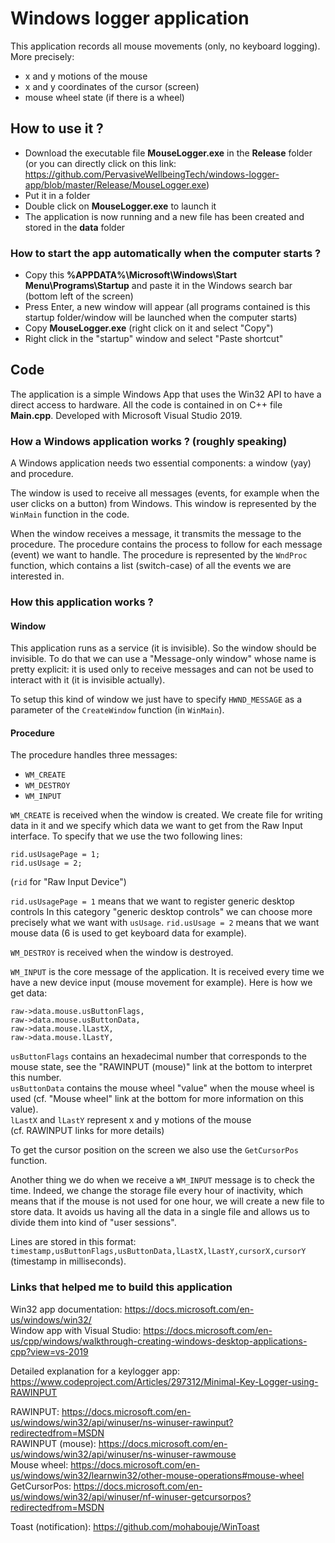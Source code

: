 # Windows logger application

This application records all mouse movements (only, no keyboard logging).
More precisely:
- x and y motions of the mouse
- x and y coordinates of the cursor (screen)
- mouse wheel state (if there is a wheel)

## How to use it ?

- Download the executable file **MouseLogger.exe** in the **Release** folder (or you can directly click on this link: https://github.com/PervasiveWellbeingTech/windows-logger-app/blob/master/Release/MouseLogger.exe)
- Put it in a folder
- Double click on **MouseLogger.exe** to launch it
- The application is now running and a new file has been created and stored in the **data** folder

### How to start the app automatically when the computer starts ?

- Copy this **%APPDATA%\Microsoft\Windows\Start Menu\Programs\Startup** and paste it in the Windows search bar (bottom left of the screen)
- Press Enter, a new window will appear (all programs contained is this startup folder/window will be launched when the computer starts)
- Copy **MouseLogger.exe** (right click on it and select "Copy")
- Right click in the "startup" window and select "Paste shortcut"

## Code

The application is a simple Windows App that uses the Win32 API to have a direct access to hardware.
All the code is contained in on C++ file **Main.cpp**.
Developed with Microsoft Visual Studio 2019.

### How a Windows application works ? (roughly speaking)

A Windows application needs two essential components: a window (yay) and procedure.

The window is used to receive all messages (events, for example when the user clicks on a button) from Windows.
This window is represented by the `WinMain` function in the code.

When the window receives a message, it transmits the message to the procedure.
The procedure contains the process to follow for each message (event) we want to handle.
The procedure is represented by the `WndProc` function, which contains a list (switch-case) of all the events we are interested in.

### How this application works ?

#### Window
This application runs as a service (it is invisible).
So the window should be invisible. To do that we can use a "Message-only window" whose name is pretty explicit: it is used only to receive messages and can not be used to interact with it (it is invisible actually).

To setup this kind of window we just have to specify `HWND_MESSAGE` as a parameter of the `CreateWindow` function (in `WinMain`).

#### Procedure
The procedure handles three messages:
- `WM_CREATE`
- `WM_DESTROY`
- `WM_INPUT`

`WM_CREATE` is received when the window is created. We create file for writing data in it and we specify which data we want to get from the Raw Input interface. To specify that we use the two following lines:
```
rid.usUsagePage = 1;
rid.usUsage = 2;
```
(`rid` for "Raw Input Device")

`rid.usUsagePage = 1` means that we want to register generic desktop controls
In this category "generic desktop controls" we can choose more precisely what we want with `usUsage`.
`rid.usUsage = 2` means that we want mouse data (6 is used to get keyboard data for example).

`WM_DESTROY` is received when the window is destroyed.

`WM_INPUT` is the core message of the application. It is received every time we have a new device input (mouse movement for example).
Here is how we get data:
```
raw->data.mouse.usButtonFlags,
raw->data.mouse.usButtonData,
raw->data.mouse.lLastX,
raw->data.mouse.lLastY,
```

`usButtonFlags` contains an hexadecimal number that corresponds to the mouse state, see the "RAWINPUT (mouse)" link at the bottom to interpret this number.  
`usButtonData` contains the mouse wheel "value" when the mouse wheel is used (cf. "Mouse wheel" link at the bottom for more information on this value).  
`lLastX` and `lLastY` represent x and y motions of the mouse  
(cf. RAWINPUT links for more details)

To get the cursor position on the screen we also use the `GetCursorPos` function.

Another thing we do when we receive a `WM_INPUT` message is to check the time.
Indeed, we change the storage file every hour of inactivity, which means that if the mouse is not used for one hour, we will create a new file to store data. It avoids us having all the data in a single file and allows us to divide them into kind of "user sessions".

Lines are stored in this format: `timestamp,usButtonFlags,usButtonData,lLastX,lLastY,cursorX,cursorY` (timestamp in milliseconds).


### Links that helped me to build this application
Win32 app documentation: https://docs.microsoft.com/en-us/windows/win32/  
Window app with Visual Studio: https://docs.microsoft.com/en-us/cpp/windows/walkthrough-creating-windows-desktop-applications-cpp?view=vs-2019  

Detailed explanation for a keylogger app: https://www.codeproject.com/Articles/297312/Minimal-Key-Logger-using-RAWINPUT  

RAWINPUT: https://docs.microsoft.com/en-us/windows/win32/api/winuser/ns-winuser-rawinput?redirectedfrom=MSDN  
RAWINPUT (mouse): https://docs.microsoft.com/en-us/windows/win32/api/winuser/ns-winuser-rawmouse  
Mouse wheel: https://docs.microsoft.com/en-us/windows/win32/learnwin32/other-mouse-operations#mouse-wheel
GetCursorPos: https://docs.microsoft.com/en-us/windows/win32/api/winuser/nf-winuser-getcursorpos?redirectedfrom=MSDN  

Toast (notification): https://github.com/mohabouje/WinToast
